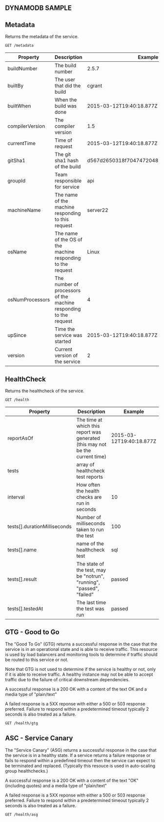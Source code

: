 ## DYNAMODB SAMPLE

## Metadata

Returns the metadata of the service.
~~~
GET /metadata
~~~

| Property          | Description                                              |     Example    |
| ------------------|----------------------------------------------------------|----------------|
| buildNumber       | The build number                                         | 2.5.7          |
| builtBy           | The user that did the build                              | cgrant         |
| builtWhen         | When the build was done                                  | 2015-03-12T19:40:18.877Z        |
| compilerVersion   | The compiler version                                     | 1.5            |
| currentTime       | Time of request                                          | 2015-03-12T19:40:18.877Z        |
| gitSha1           | The git sha1 hash of the build                           | d567d2650318f704747204815adedd2396a203f5         |
| groupId           | Team responsible for service                             | api        |
| machineName       | The name of the machine responding to this request       | server22        |
| osName            | The name of the OS of the machine responding to the request | Linux        |
| osNumProcessors   | The number of processors of the machine responding to the request | 4        |
| upSince           | Time the service was started                             | 2015-03-12T19:40:18.877Z        |
| version           | Current version of the service                           | 2 |



## HealthCheck

Returns the healthcheck of the service.
~~~
GET /health
~~~

| Property          | Description                                              |     Example    |
| ------------------|----------------------------------------------------------|----------------|
| reportAsOf        | The time at which this report was generated (this may not be the current time) | 2015-03-12T19:40:18.877Z         |
| tests             | array of healthcheck test reports                        |  |
| interval          | How often the health checks are run in seconds                        | 10 |
| tests[].durationMilliseconds | Number of milliseconds taken to run the test  | 100 |
| tests[].name      | name of the healthcheck test                    | sql |
| tests[].result    | The state of the test, may be "notrun", "running", "passed", "failed" | passed |
| tests[].testedAt  | The last time the test was run | passed |



## GTG - Good to Go

The "Good To Go" (GTG) returns a successful response in the case that the service is in an operational state and is able to receive traffic. This resource is used by load balancers and monitoring tools to determine if traffic should be routed to this service or not.

Note that GTG is not used to determine if the service is healthy or not, only if it is able to receive traffic. A healthy instance may not be able to accept traffic due to the failure of critical downstream dependencies.

A successful response is a 200 OK with a content of the text OK and a media type of "plain/text"

A failed response is a 5XX reponse with either a 500 or 503 response preferred. Failure to respond within a predetermined timeout typically 2 seconds is also treated as a failure.

~~~
GET /health/gtg
~~~


## ASC - Service Canary

The "Service Canary" (ASG) returns a successful response in the case that the service is in a healthy state. If a service returns a failure response or fails to respond within a predefined timeout then the service can expect to be terminated and replaced. (Typically this resouce is used in auto-scaling group healthchecks.)

A successful response is a 200 OK with a content of the text "OK" (including quotes) and a media type of "plain/text"

A failed response is a 5XX reponse with either a 500 or 503 response preferred. Failure to respond within a predetermined timeout typically 2 seconds is also treated as a failure.


~~~
GET /health/asg
~~~
